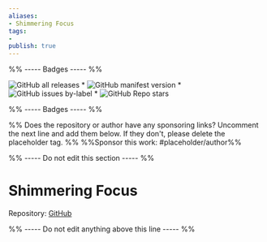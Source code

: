 ```yaml
---
aliases:
- Shimmering Focus
tags: 
- 
publish: true
---
```


%% ----- Badges ----- %%

![GitHub all releases](https://img.shields.io/github/downloads/chrisgrieser/shimmering-focus/total?color=573E7A&logo=github&style=for-the-badge) * ![GitHub manifest version](https://img.shields.io/github/manifest-json/v/chrisgrieser/shimmering-focus?color=573E7A&logo=github&style=for-the-badge) * ![GitHub issues by-label](https://img.shields.io/github/issues/chrisgrieser/shimmering-focus/help%20wanted?color=573E7A&logo=github&style=for-the-badge) * ![GitHub Repo stars](https://img.shields.io/github/stars/chrisgrieser/shimmering-focus?color=573E7A&logo=github&style=for-the-badge)

%% ----- Badges ----- %%

%% Does the repository or author have any sponsoring links? Uncomment the next line and add them below. If they don't, please delete the placeholder tag. %%
%%Sponsor this work: #placeholder/author%%

%% ----- Do not edit this section ----- %%

# Shimmering Focus

Repository: [GitHub](https://github.com/chrisgrieser/shimmering-focus)



%% ----- Do not edit anything above this line ----- %% 

